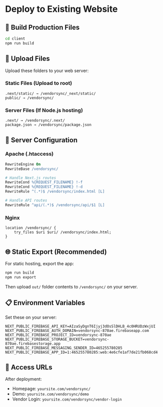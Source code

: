 # Deploy to Existing Website

## 🚀 Build Production Files

```bash
cd client
npm run build
```

## 📁 Upload Files

Upload these folders to your web server:

### **Static Files (Upload to root)**
```
.next/static/ → /vendorsync/_next/static/
public/ → /vendorsync/
```

### **Server Files (If Node.js hosting)**
```
.next/ → /vendorsync/.next/
package.json → /vendorsync/package.json
```

## 🔧 Server Configuration

### **Apache (.htaccess)**
```apache
RewriteEngine On
RewriteBase /vendorsync/

# Handle Next.js routes
RewriteCond %{REQUEST_FILENAME} !-f
RewriteCond %{REQUEST_FILENAME} !-d
RewriteRule ^(.*)$ /vendorsync/index.html [L]

# Handle API routes
RewriteRule ^api/(.*)$ /vendorsync/api/$1 [L]
```

### **Nginx**
```nginx
location /vendorsync/ {
    try_files $uri $uri/ /vendorsync/index.html;
}
```

## 🌐 Static Export (Recommended)

For static hosting, export the app:

```bash
npm run build
npm run export
```

Then upload `out/` folder contents to `/vendorsync/` on your server.

## 📋 Environment Variables

Set these on your server:
```
NEXT_PUBLIC_FIREBASE_API_KEY=AIzaSyDgnT6Ijyj3dOsSlDHLB_4c0HRUDzWxjUI
NEXT_PUBLIC_FIREBASE_AUTH_DOMAIN=vendorsync-870ae.firebaseapp.com
NEXT_PUBLIC_FIREBASE_PROJECT_ID=vendorsync-870ae
NEXT_PUBLIC_FIREBASE_STORAGE_BUCKET=vendorsync-870ae.firebasestorage.app
NEXT_PUBLIC_FIREBASE_MESSAGING_SENDER_ID=465255780285
NEXT_PUBLIC_FIREBASE_APP_ID=1:465255780285:web:4e6cfe1af7de21fb068cd4
```

## 🔗 Access URLs

After deployment:
- Homepage: `yoursite.com/vendorsync/`
- Demo: `yoursite.com/vendorsync/demo`
- Vendor Login: `yoursite.com/vendorsync/vendor-login`